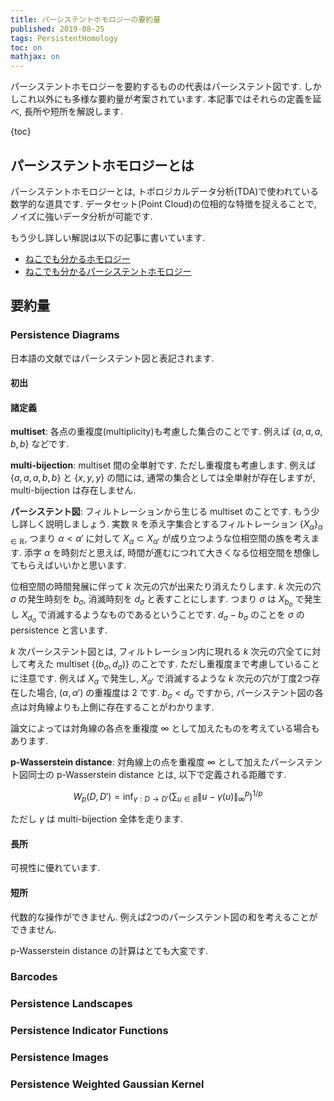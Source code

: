 ```yaml
---
title: パーシステントホモロジーの要約量
published: 2019-08-25
tags: PersistentHomology
toc: on
mathjax: on
---
```


パーシステントホモロジーを要約するものの代表はパーシステント図です. しかしこれ以外にも多様な要約量が考案されています. 本記事ではそれらの定義を延べ, 長所や短所を解説します.

<!--more-->

{toc}

## パーシステントホモロジーとは

パーシステントホモロジーとは, トポロジカルデータ分析(TDA)で使われている数学的な道具です. データセット(Point Cloud)の位相的な特徴を捉えることで, ノイズに強いデータ分析が可能です.

もう少し詳しい解説は以下の記事に書いています.

- [ねこでも分かるホモロジー](/posts/math/what-is-homology.html)
- [ねこでも分かるパーシステントホモロジー](/posts/math/persistent-homology.html)


## 要約量

### Persistence Diagrams

日本語の文献ではパーシステント図と表記されます.

#### 初出

#### 諸定義

**multiset**: 各点の重複度(multiplicity)も考慮した集合のことです. 例えば $\{a, a, a, b, b\}$ などです.

**multi-bijection**: multiset 間の全単射です. ただし重複度も考慮します. 例えば $\{a, a, a, b, b\}$ と $\{x, y, y\}$ の間には, 通常の集合としては全単射が存在しますが, multi-bijection は存在しません.

**パーシステント図**: フィルトレーションから生じる multiset のことです. もう少し詳しく説明しましょう. 実数 $\mathbb{R}$ を添え字集合とするフィルトレーション $\{X_\alpha\}_{\alpha\in\mathbb{R}}$, つまり $\alpha < \alpha'$ に対して $X_\alpha \subset X_{\alpha'}$ が成り立つような位相空間の族を考えます. 添字 $\alpha$ を時刻だと思えば, 時間が進むにつれて大きくなる位相空間を想像してもらえばいいかと思います.

位相空間の時間発展に伴って $k$ 次元の穴が出来たり消えたりします. $k$ 次元の穴 $\sigma$ の発生時刻を $b_\sigma$, 消滅時刻を $d_\sigma$ と表すことにします. つまり $\sigma$ は $X_{b_\sigma}$ で発生し $X_{d_\sigma}$ で消滅するようなものであるということです. $d_\sigma - b_\sigma$ のことを $\sigma$ の persistence と言います.

$k$ 次パーシステント図とは, フィルトレーション内に現れる $k$ 次元の穴全てに対して考えた multiset $\{(b_\sigma, d_\sigma)\}$ のことです. ただし重複度まで考慮していることに注意です. 例えば $X_\alpha$ で発生し, $X_{\alpha'}$ で消滅するような $k$ 次元の穴が丁度2つ存在した場合, $(\alpha, \alpha')$ の重複度は $2$ です. $b_\sigma < d_\sigma$ ですから, パーシステント図の各点は対角線よりも上側に存在することがわかります.

論文によっては対角線の各点を重複度 $\infty$ として加えたものを考えている場合もあります.

**p-Wasserstein distance**: 対角線上の点を重複度 $\infty$ として加えたパーシステント図同士の p-Wasserstein distance とは, 以下で定義される距離です.

$$
W_p(D, D') = \inf_{\gamma:D\to D'}\left(\sum_{u\in B}\|u-\gamma(u)\|^p_\infty\right)^{1/p}
$$

ただし $\gamma$ は multi-bijection 全体を走ります.


#### 長所

可視性に優れています. 

#### 短所

代数的な操作ができません. 例えば2つのパーシステント図の和を考えることができません.

p-Wasserstein distance の計算はとても大変です.

### Barcodes

### Persistence Landscapes

### Persistence Indicator Functions

### Persistence Images

### Persistence Weighted Gaussian Kernel
